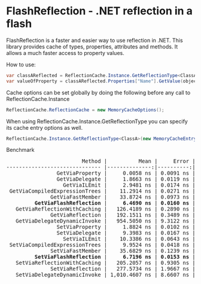 
FlashReflection - .NET reflection in a flash
=====================================

FlashReflection is a faster and easier way to use reflection in .NET. This library provides cache of types, properties, attributes and methods. 
It allows a much faster access to property values.


How to use:

```csharp
var classAReflected = ReflectionCache.Instance.GetReflectionType<ClassA>();
var valueOfProperty = classAReflected.Properties["Name"].GetValue(objectOfClassA);
```

Cache options can be set globally by doing the following before any call to ReflectionCache.Instance
```csharp
ReflectionCache.ReflectionCache = new MemoryCacheOptions();
```

When using ReflectionCache.Instance.GetReflectionType<ClassA> you can specify its cache entry options as well.
```csharp
ReflectionCache.Instance.GetReflectionType<ClassA>(new MemoryCacheEntryOptions());
```


Benchmark

<pre>
                        Method |          Mean |     Error |    StdDev | Scaled| ScaledSD |
------------------------------ |--------------:|----------:|----------:|------:|---------:|
                GetViaProperty |     0.0058 ns | 0.0091 ns | 0.0085 ns |      ?|        ? |
                GetViaDelegate |     1.8663 ns | 0.0119 ns | 0.0112 ns |      ?|        ? |
                  GetViaILEmit |     2.9481 ns | 0.0174 ns | 0.0154 ns |      ?|        ? |
 GetViaCompiledExpressionTrees |    11.2914 ns | 0.0271 ns | 0.0254 ns |      ?|        ? |
              GetViaFastMember |    33.8724 ns | 0.0973 ns | 0.0910 ns |      ?|        ? |
         <b>GetViaFlashReflection</b> |     <b>6.4690 ns</b> | <b>0.0160 ns</b> | <b>0.0142 ns</b> |      ?|        ? |
   GetViaReflectionWithCaching |   126.4189 ns | 0.2890 ns | 0.2703 ns |      ?|        ? |
              GetViaReflection |   192.1511 ns | 0.3489 ns | 0.3264 ns |      ?|        ? |
   GetViaDelegateDynamicInvoke |   954.5050 ns | 9.3122 ns | 8.7107 ns |      ?|        ? |
                SetViaProperty |     1.8824 ns | 0.0102 ns | 0.0091 ns |      ?|        ? |
                SetViaDelegate |     9.3983 ns | 0.0167 ns | 0.0157 ns |      ?|        ? |
                  SetViaILEmit |    10.3386 ns | 0.0643 ns | 0.0601 ns |      ?|        ? |
 SetViaCompiledExpressionTrees |     9.9524 ns | 0.0418 ns | 0.0391 ns |      ?|        ? |
              SetViaFastMember |    35.6829 ns | 0.1239 ns | 0.1159 ns |      ?|        ? |
         <b>SetViaFlashReflection</b> |     <b>6.7196 ns</b> | <b>0.0153 ns</b> | <b>0.0136 ns</b> |      ?|        ? |
   SetViaReflectionWithCaching |   205.2057 ns | 0.9305 ns | 0.8704 ns |      ?|        ? |
              SetViaReflection |   277.5734 ns | 1.9667 ns | 1.8396 ns |      ?|        ? |
   SetViaDelegateDynamicInvoke | 1,010.4607 ns | 8.6607 ns | 8.1012 ns |      ?|        ? |
</pre>
